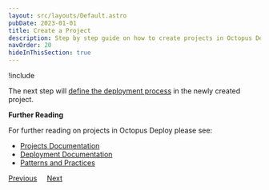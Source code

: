 ```yaml
---
layout: src/layouts/Default.astro
pubDate: 2023-01-01
title: Create a Project
description: Step by step guide on how to create projects in Octopus Deploy
navOrder: 20
hideInThisSection: true
---
```


!include <create-projects>

The next step will [define the deployment process](/docs/getting-started/first-deployment/legacy-guide/define-the-deployment-process/) in the newly created project.

**Further Reading**

For further reading on projects in Octopus Deploy please see:

- [Projects Documentation](/docs/projects/)
- [Deployment Documentation](/docs/deployments/)
- [Patterns and Practices](/docs/deployments/patterns/)

<span><a class="btn btn-secondary" href="/docs/getting-started/first-deployment/configure-environments">Previous</a></span>&nbsp;&nbsp;&nbsp;&nbsp;&nbsp;<span><a class="btn btn-success" href="/docs/getting-started/first-deployment/define-the-deployment-process">Next</a></span>

